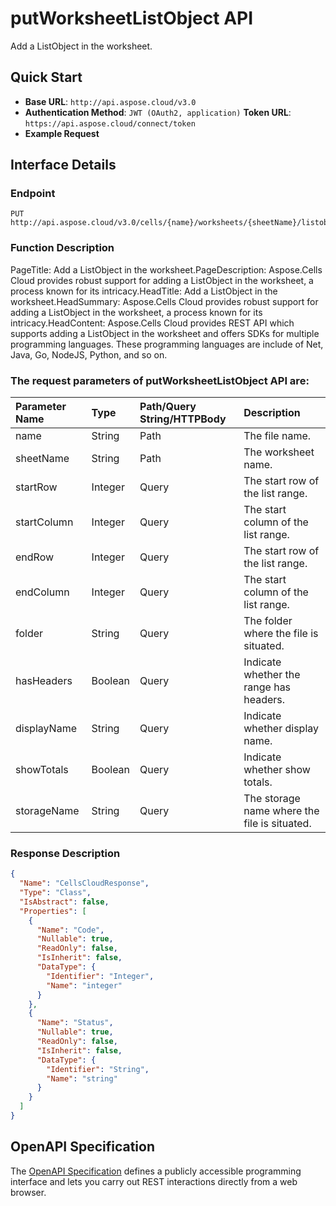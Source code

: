 # **putWorksheetListObject API**

Add a ListObject in the worksheet. 

## **Quick Start**

- **Base URL**: `http://api.aspose.cloud/v3.0`
- **Authentication Method**: `JWT (OAuth2, application)`  **Token URL**: `https://api.aspose.cloud/connect/token`
- **Example Request** 
<script src="https://gist.github.com/aspose-cells-cloud-gists/8a5b324fdf3e574dbd747c1a1e24b05d.js?file=Example30_PutWorksheetListObject.cs"></script>

## **Interface Details**

### **Endpoint** 

```
PUT http://api.aspose.cloud/v3.0/cells/{name}/worksheets/{sheetName}/listobjects
```

### **Function Description**
PageTitle: Add a ListObject in the worksheet.PageDescription: Aspose.Cells Cloud provides robust support for adding a ListObject in the worksheet, a process known for its intricacy.HeadTitle: Add a ListObject in the worksheet.HeadSummary: Aspose.Cells Cloud provides robust support for adding a ListObject in the worksheet, a process known for its intricacy.HeadContent: Aspose.Cells Cloud provides REST API which supports adding a ListObject in the worksheet and offers SDKs for multiple programming languages. These programming languages are include of Net, Java, Go, NodeJS, Python, and so on.

### The request parameters of **putWorksheetListObject** API are: 

| Parameter Name | Type | Path/Query String/HTTPBody | Description | 
| :- | :- | :- |:- | 
|name|String|Path|The file name.|
|sheetName|String|Path|The worksheet name.|
|startRow|Integer|Query|The start row of the list range.|
|startColumn|Integer|Query|The start column of the list range.|
|endRow|Integer|Query|The start row of the list range.|
|endColumn|Integer|Query|The start column of the list range.|
|folder|String|Query|The folder where the file is situated.|
|hasHeaders|Boolean|Query|Indicate whether the range has headers.|
|displayName|String|Query|Indicate whether display name.|
|showTotals|Boolean|Query|Indicate whether show totals.|
|storageName|String|Query|The storage name where the file is situated.|


### **Response Description**
```json
{
  "Name": "CellsCloudResponse",
  "Type": "Class",
  "IsAbstract": false,
  "Properties": [
    {
      "Name": "Code",
      "Nullable": true,
      "ReadOnly": false,
      "IsInherit": false,
      "DataType": {
        "Identifier": "Integer",
        "Name": "integer"
      }
    },
    {
      "Name": "Status",
      "Nullable": true,
      "ReadOnly": false,
      "IsInherit": false,
      "DataType": {
        "Identifier": "String",
        "Name": "string"
      }
    }
  ]
}
```

## OpenAPI Specification

The [OpenAPI Specification](https://reference.aspose.cloud/cells/#/ListObjectsController/PutWorksheetListObject) defines a publicly accessible programming interface and lets you carry out REST interactions directly from a web browser.

